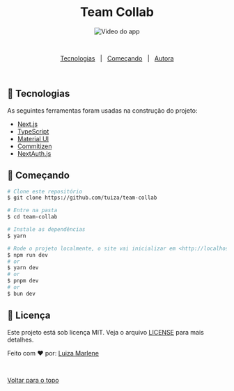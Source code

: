 

<h1 align="center">Team Collab</h1>

<div align="center" id="top"> 
  <img src="src\assets\app.gif" alt="Video do app" title="Demonstracao" />

  &#xa0;

  <!-- <a href="https://memoriadisney.netlify.com">Demo</a> -->
</div>


<!-- Status -->

<!-- <h4 align="center"> 
	🚧  Memoria Disney 🚀 Em construção...  🚧
</h4> 

<hr> -->

<p align="center">
  <a href="#rocket-tecnologias">Tecnologias</a> &#xa0; | &#xa0;
  <a href="#checkered_flag-começando">Começando</a> &#xa0; | &#xa0;
  <a href="https://github.com/luizamarlene" target="_blank">Autora</a>
</p>

<br>

## :rocket: Tecnologias ##

As seguintes ferramentas foram usadas na construção do projeto:


- [Next.js](https://nextjs.org/docs)
- [TypeScript](https://www.typescriptlang.org/)
- [Material UI](https://mui.com/)
- [Commitizen](http://commitizen.github.io/cz-cli/)
- [NextAuth.js](https://next-auth.js.org/)

## :checkered_flag: Começando ##

```bash
# Clone este repositório
$ git clone https://github.com/tuiza/team-collab

# Entre na pasta
$ cd team-collab

# Instale as dependências
$ yarn

# Rode o projeto localmente, o site vai inicializar em <http://localhost:3000>
$ npm run dev
# or
$ yarn dev
# or
$ pnpm dev
# or
$ bun dev
```

## :memo: Licença ##

Este projeto está sob licença MIT. Veja o arquivo [LICENSE](LICENSE.md) para mais detalhes.


Feito com :heart: por: 
<a href="https://github.com/tuiza" target="_blank">Luiza Marlene</a>



&#xa0;

<a href="#top">Voltar para o topo</a>
